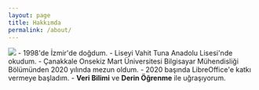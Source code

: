 ```yaml
---
layout: page
title: Hakkımda
permalink: /about/
---
```

<img src="https://avatars3.githubusercontent.com/u/24252405?s=360&amp;v=4" style="max-width: 100%; height: auto;">
- 1998'de İzmir'de doğdum.
- Liseyi Vahit Tuna Anadolu Lisesi'nde okudum.
- Çanakkale Onsekiz Mart Üniversitesi Bilgisayar Mühendisliği Bölümünden 2020 yılında mezun oldum.
- 2020 başında LibreOffice'e katkı vermeye başladım.
- <b>Veri Bilimi</b> ve <b>Derin Öğrenme</b> ile uğraşıyorum.
